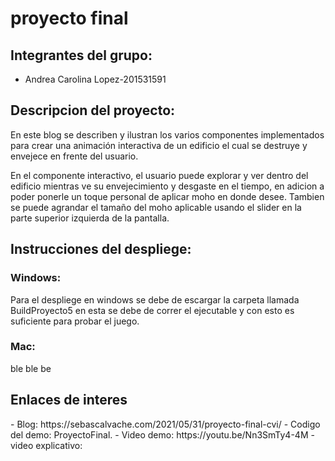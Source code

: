 # proyecto final
<h2>Integrantes del grupo:</h2>
 
 - Andrea Carolina Lopez-201531591
 
 <h2> Descripcion del proyecto:</h2>
 En este blog se describen y ilustran los varios componentes implementados para crear una animación interactiva de un edificio el cual se destruye y envejece en frente del usuario.

En el componente interactivo, el usuario puede explorar y ver dentro del edificio mientras ve su envejecimiento y desgaste en el tiempo, en adicion a poder ponerle un toque personal de aplicar moho en donde desee. Tambien se puede agrandar el tamaño del moho aplicable usando el slider en la parte superior izquierda de la pantalla.
 
<h2>Instrucciones del despliege:</h2> 
<h3>Windows:</h3>
Para el despliege en windows se debe de escargar la carpeta llamada BuildProyecto5 en esta se debe de correr el ejecutable y con esto es suficiente para probar el juego.
<h3>Mac:</h3>
  ble ble be
<h2>Enlaces de interes</h2> 
- Blog: https://sebascalvache.com/2021/05/31/proyecto-final-cvi/
- Codigo del demo: ProyectoFinal.
- Video demo: https://youtu.be/Nn3SmTy4-4M 
- video explicativo: 
 
